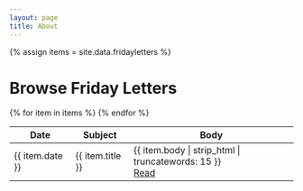 ```yaml
---
layout: page
title: About
---
```

{% assign items = site.data.fridayletters %}

<link href="https://unpkg.com/vanilla-datatables@latest/dist/vanilla-dataTables.min.css" rel="stylesheet" type="text/css">
<script src="https://unpkg.com/vanilla-datatables@latest/dist/vanilla-dataTables.min.js" type="text/javascript"></script>

# Browse Friday Letters

<table id="letter-table" class="display">
    <thead>
        <tr>
            <th>Date</th>
            <th>Subject</th>
            <th>Body</th>
        </tr>
    </thead>
    <tbody>
{% for item in items %}        
        <tr>
            <td>{{ item.date }}</td>
            <td>{{ item.title }}</td>
            <td>{{ item.body | strip_html | truncatewords: 15 }}<br><a href="{{ site.baseurl }}/letters/{{ item.date }}.html">Read</a></td>
        </tr>
{% endfor %}
    </tbody>
</table>

<script>
    var dataTable = new DataTable("#letter-table", {
        perPage: 20,
    });
</script>
